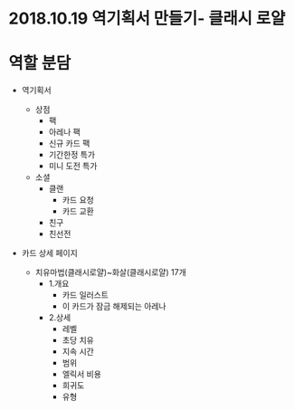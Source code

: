 ﻿# 2018.10.19 역기획서 만들기- 클래시 로얄

# 역할 분담
* 역기획서 
	* 상점
		* 팩
		* 아레나 팩
		* 신규 카드 팩
		* 기간한정 특가
		* 미니 도전 특가
	* 소셜
		* 클랜
			* 카드 요청
			* 카드 교환
		* 친구
		* 친선전

* 카드 상세 페이지
  * 치유마법(클래시로얄)~화살(클래시로얄) 17개
    * 1.개요
      * 카드 일러스트
      * 이 카드가 잠금 해제되는 아레나
	* 2.상세
		* 레벨
		* 초당 치유
		* 지속 시간
       * 범위
       * 엘릭서 비용
      * 희귀도
      * 유형
